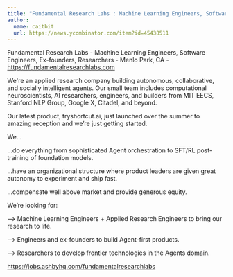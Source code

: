 ```yaml
---
title: "Fundamental Research Labs : Machine Learning Engineers, Software Engineers, Ex-founders, Researchers"
author:
  name: caitbit
  url: https://news.ycombinator.com/item?id=45438511
---
```

Fundamental Research Labs - Machine Learning Engineers, Software Engineers, Ex-founders, Researchers - Menlo Park, CA - <a href="https:&#x2F;&#x2F;fundamentalresearchlabs.com" rel="nofollow">https:&#x2F;&#x2F;fundamentalresearchlabs.com</a>

We&#x27;re an applied research company building autonomous, collaborative, and socially intelligent agents. Our small team includes computational neuroscientists, AI researchers, engineers, and builders from MIT EECS, Stanford NLP Group, Google X, Citadel, and beyond.

Our latest product, tryshortcut.ai, just launched over the summer to amazing reception and we’re just getting started.

We…

...do everything from sophisticated Agent orchestration to SFT&#x2F;RL post-training of foundation models.

...have an organizational structure where product leaders are given great autonomy to experiment and ship fast.

...compensate well above market and provide generous equity.

We’re looking for:

—&gt; Machine Learning Engineers + Applied Research Engineers to bring our research to life.

—&gt; Engineers and ex-founders to build Agent-first products.

—&gt; Researchers to develop frontier technologies in the Agents domain.

<a href="https:&#x2F;&#x2F;jobs.ashbyhq.com&#x2F;fundamentalresearchlabs" rel="nofollow">https:&#x2F;&#x2F;jobs.ashbyhq.com&#x2F;fundamentalresearchlabs</a>
<JobApplication />
